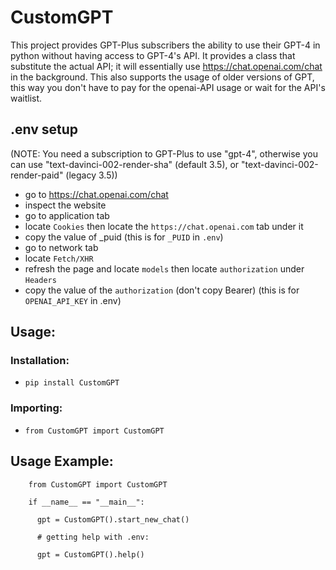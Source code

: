 # CustomGPT

This project provides GPT-Plus subscribers the ability to use their GPT-4 in python without having access to GPT-4's API. It provides a class that substitute the actual API; it will essentially use https://chat.openai.com/chat in the background. This also supports the usage of older versions of GPT, this way you don't have to pay for the openai-API usage or wait for the API's waitlist.

## .env setup
(NOTE: You need a subscription to GPT-Plus to use "gpt-4", otherwise you can use "text-davinci-002-render-sha" (default 3.5), or "text-davinci-002-render-paid" (legacy 3.5))
- go to https://chat.openai.com/chat
- inspect the website
- go to application tab
- locate `Cookies` then locate the `https://chat.openai.com` tab under it
- copy the value of _puid (this is for `_PUID` in `.env`)
- go to network tab
- locate `Fetch/XHR`
- refresh the page and locate `models` then locate `authorization` under `Headers`
- copy the value of the `authorization` (don't copy Bearer) (this is for `OPENAI_API_KEY` in .env)

## Usage:

### Installation:
- `pip install CustomGPT`

### Importing:
- `from CustomGPT import CustomGPT`

## Usage Example:
        from CustomGPT import CustomGPT
        
        if __name__ == "__main__":
   
          gpt = CustomGPT().start_new_chat()
        
          # getting help with .env:

          gpt = CustomGPT().help()
